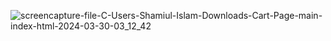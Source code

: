 ![screencapture-file-C-Users-Shamiul-Islam-Downloads-Cart-Page-main-index-html-2024-03-30-03_12_42](https://github.com/shamiul77/cart_page/assets/118125555/1e6a8dd5-4490-4ac7-b90a-90a23199c923)
